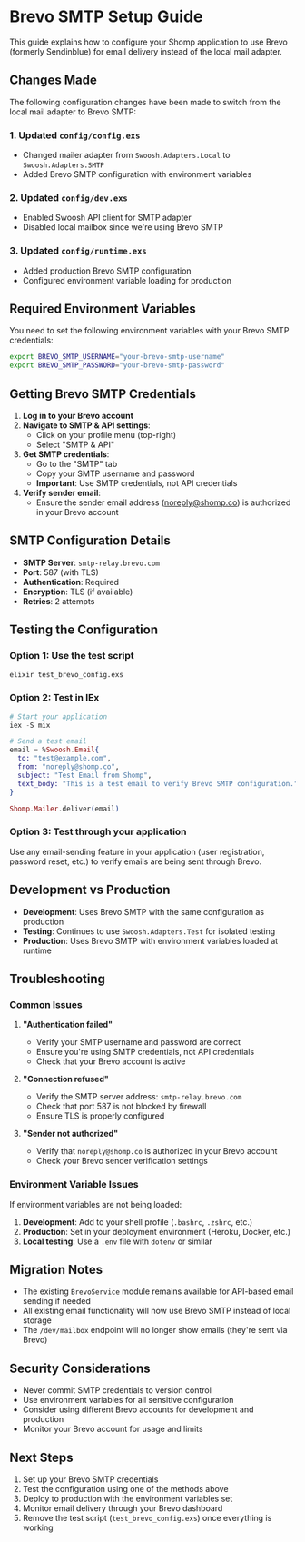 # Brevo SMTP Setup Guide

This guide explains how to configure your Shomp application to use Brevo (formerly Sendinblue) for email delivery instead of the local mail adapter.

## Changes Made

The following configuration changes have been made to switch from the local mail adapter to Brevo SMTP:

### 1. Updated `config/config.exs`
- Changed mailer adapter from `Swoosh.Adapters.Local` to `Swoosh.Adapters.SMTP`
- Added Brevo SMTP configuration with environment variables

### 2. Updated `config/dev.exs`
- Enabled Swoosh API client for SMTP adapter
- Disabled local mailbox since we're using Brevo SMTP

### 3. Updated `config/runtime.exs`
- Added production Brevo SMTP configuration
- Configured environment variable loading for production

## Required Environment Variables

You need to set the following environment variables with your Brevo SMTP credentials:

```bash
export BREVO_SMTP_USERNAME="your-brevo-smtp-username"
export BREVO_SMTP_PASSWORD="your-brevo-smtp-password"
```

## Getting Brevo SMTP Credentials

1. **Log in to your Brevo account**
2. **Navigate to SMTP & API settings**:
   - Click on your profile menu (top-right)
   - Select "SMTP & API"
3. **Get SMTP credentials**:
   - Go to the "SMTP" tab
   - Copy your SMTP username and password
   - **Important**: Use SMTP credentials, not API credentials
4. **Verify sender email**:
   - Ensure the sender email address (noreply@shomp.co) is authorized in your Brevo account

## SMTP Configuration Details

- **SMTP Server**: `smtp-relay.brevo.com`
- **Port**: 587 (with TLS)
- **Authentication**: Required
- **Encryption**: TLS (if available)
- **Retries**: 2 attempts

## Testing the Configuration

### Option 1: Use the test script
```bash
elixir test_brevo_config.exs
```

### Option 2: Test in IEx
```elixir
# Start your application
iex -S mix

# Send a test email
email = %Swoosh.Email{
  to: "test@example.com",
  from: "noreply@shomp.co",
  subject: "Test Email from Shomp",
  text_body: "This is a test email to verify Brevo SMTP configuration."
}

Shomp.Mailer.deliver(email)
```

### Option 3: Test through your application
Use any email-sending feature in your application (user registration, password reset, etc.) to verify emails are being sent through Brevo.

## Development vs Production

- **Development**: Uses Brevo SMTP with the same configuration as production
- **Testing**: Continues to use `Swoosh.Adapters.Test` for isolated testing
- **Production**: Uses Brevo SMTP with environment variables loaded at runtime

## Troubleshooting

### Common Issues

1. **"Authentication failed"**
   - Verify your SMTP username and password are correct
   - Ensure you're using SMTP credentials, not API credentials
   - Check that your Brevo account is active

2. **"Connection refused"**
   - Verify the SMTP server address: `smtp-relay.brevo.com`
   - Check that port 587 is not blocked by firewall
   - Ensure TLS is properly configured

3. **"Sender not authorized"**
   - Verify that `noreply@shomp.co` is authorized in your Brevo account
   - Check your Brevo sender verification settings

### Environment Variable Issues

If environment variables are not being loaded:

1. **Development**: Add to your shell profile (`.bashrc`, `.zshrc`, etc.)
2. **Production**: Set in your deployment environment (Heroku, Docker, etc.)
3. **Local testing**: Use a `.env` file with `dotenv` or similar

## Migration Notes

- The existing `BrevoService` module remains available for API-based email sending if needed
- All existing email functionality will now use Brevo SMTP instead of local storage
- The `/dev/mailbox` endpoint will no longer show emails (they're sent via Brevo)

## Security Considerations

- Never commit SMTP credentials to version control
- Use environment variables for all sensitive configuration
- Consider using different Brevo accounts for development and production
- Monitor your Brevo account for usage and limits

## Next Steps

1. Set up your Brevo SMTP credentials
2. Test the configuration using one of the methods above
3. Deploy to production with the environment variables set
4. Monitor email delivery through your Brevo dashboard
5. Remove the test script (`test_brevo_config.exs`) once everything is working
